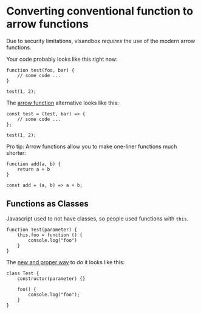 # Converting conventional function to arrow functions
Due to security limitations, vlsandbox *requires* the use of the modern arrow functions.

Your code probably looks like this right now:
```
function test(foo, bar) {
    // some code ...
}

test(1, 2);
```

The [arrow function](https://developer.mozilla.org/en-US/docs/Web/JavaScript/Reference/Functions/Arrow_functions) alternative looks like this:
```
const test = (test, bar) => {
    // some code ...
};

test(1, 2);
```

Pro tip: Arrow functions allow you to make one-liner functions much shorter:
```
function add(a, b) {
    return a + b
}

const add = (a, b) => a + b;
```

## Functions as Classes
Javascript used to not have classes, so people used functions with `this`. 

```
function Test(parameter) { 
    this.foo = function () { 
        console.log("foo") 
    } 
}
```

The [new and proper way](https://developer.mozilla.org/en-US/docs/Web/JavaScript/Reference/Classes) to do it looks like this:
```
class Test {
    constructor(parameter) {}

    foo() {
        console.log("foo");
    }
}
```